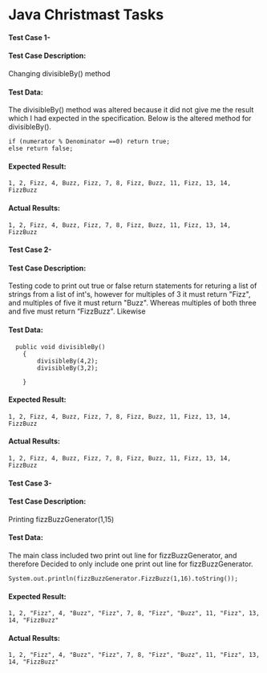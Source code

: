 # Java Christmast Tasks 

#### Test Case 1-
#### Test Case Description:
Changing divisibleBy() method
#### Test Data:
The divisibleBy() method was altered because it did not give me the result which I had expected in the specification. Below is the altered method for divisibleBy().
```
if (numerator % Denominator ==0) return true; 
else return false;  
```  
#### Expected Result:
```
1, 2, Fizz, 4, Buzz, Fizz, 7, 8, Fizz, Buzz, 11, Fizz, 13, 14, FizzBuzz
```
#### Actual Results:
```
1, 2, Fizz, 4, Buzz, Fizz, 7, 8, Fizz, Buzz, 11, Fizz, 13, 14, FizzBuzz
```
#### Test Case 2-
#### Test Case Description:
Testing code to print out true or false return statements for returing a list of strings from a list of int's, however for multiples of 3 it must return "Fizz", and multiples of five it must return "Buzz". Whereas multiples of both three and five must return “FizzBuzz". Likewise 
#### Test Data:
```
  public void divisibleBy()
    {
        divisibleBy(4,2);
        divisibleBy(3,2);

    }  
```  
#### Expected Result:
```
1, 2, Fizz, 4, Buzz, Fizz, 7, 8, Fizz, Buzz, 11, Fizz, 13, 14, FizzBuzz
```
#### Actual Results:
```
1, 2, Fizz, 4, Buzz, Fizz, 7, 8, Fizz, Buzz, 11, Fizz, 13, 14, FizzBuzz
```
#### Test Case 3-
#### Test Case Description:
Printing fizzBuzzGenerator(1,15) 
#### Test Data:
The main class included two print out line for fizzBuzzGenerator, and therefore Decided to only include one print out line for fizzBuzzGenerator.
```
System.out.println(fizzBuzzGenerator.FizzBuzz(1,16).toString());
```  
#### Expected Result:
```
1, 2, "Fizz", 4, "Buzz", "Fizz", 7, 8, "Fizz", "Buzz", 11, "Fizz", 13, 14, "FizzBuzz"
```
#### Actual Results:
```
1, 2, "Fizz", 4, "Buzz", "Fizz", 7, 8, "Fizz", "Buzz", 11, "Fizz", 13, 14, "FizzBuzz"
```
